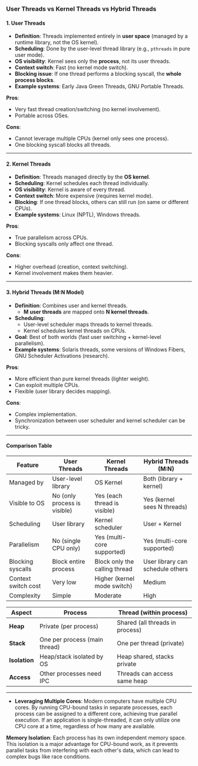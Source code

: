 ### User Threads vs Kernel Threads vs Hybrid Threads

#### 1. User Threads
- **Definition**: Threads implemented entirely in **user space** (managed by a runtime library, not the OS kernel).
- **Scheduling**: Done by the user-level thread library (e.g., `pthreads` in pure user mode).
- **OS visibility**: Kernel sees only the **process**, not its user threads.
- **Context switch**: Fast (no kernel mode switch).
- **Blocking issue**: If one thread performs a blocking syscall, the **whole process blocks**.
- **Example systems**: Early Java Green Threads, GNU Portable Threads.

**Pros**:
- Very fast thread creation/switching (no kernel involvement).
- Portable across OSes.

**Cons**:
- Cannot leverage multiple CPUs (kernel only sees one process).
- One blocking syscall blocks all threads.

---

#### 2. Kernel Threads
- **Definition**: Threads managed directly by the **OS kernel**.
- **Scheduling**: Kernel schedules each thread individually.
- **OS visibility**: Kernel is aware of every thread.
- **Context switch**: More expensive (requires kernel mode).
- **Blocking**: If one thread blocks, others can still run (on same or different CPUs).
- **Example systems**: Linux (NPTL), Windows threads.

**Pros**:
- True parallelism across CPUs.
- Blocking syscalls only affect one thread.

**Cons**:
- Higher overhead (creation, context switching).
- Kernel involvement makes them heavier.

---

#### 3. Hybrid Threads (M:N Model)
- **Definition**: Combines user and kernel threads.
  - **M user threads** are mapped onto **N kernel threads**.
- **Scheduling**:
  - User-level scheduler maps threads to kernel threads.
  - Kernel schedules kernel threads on CPUs.
- **Goal**: Best of both worlds (fast user switching + kernel-level parallelism).
- **Example systems**: Solaris threads, some versions of Windows Fibers, GNU Scheduler Activations (research).

**Pros**:
- More efficient than pure kernel threads (lighter weight).
- Can exploit multiple CPUs.
- Flexible (user library decides mapping).

**Cons**:
- Complex implementation.
- Synchronization between user scheduler and kernel scheduler can be tricky.

---

#### Comparison Table

| Feature              | User Threads                     | Kernel Threads                    | Hybrid Threads (M:N)              |
|----------------------|----------------------------------|------------------------------------|-----------------------------------|
| Managed by           | User-level library               | OS Kernel                          | Both (library + kernel)           |
| Visible to OS        | No (only process is visible)     | Yes (each thread is visible)       | Yes (kernel sees N threads)       |
| Scheduling           | User library                     | Kernel scheduler                   | User + Kernel                     |
| Parallelism          | No (single CPU only)             | Yes (multi-core supported)         | Yes (multi-core supported)        |
| Blocking syscalls    | Block entire process             | Block only the calling thread      | User library can schedule others   |
| Context switch cost  | Very low                         | Higher (kernel mode switch)        | Medium                            |
| Complexity           | Simple                           | Moderate                           | High                              |



| Aspect        | Process                       | Thread (within process)         |
| ------------- | ----------------------------- | ------------------------------- |
| **Heap**      | Private (per process)         | Shared (all threads in process) |
| **Stack**     | One per process (main thread) | One per thread (private)        |
| **Isolation** | Heap/stack isolated by OS     | Heap shared, stacks private     |
| **Access**    | Other processes need IPC      | Threads can access same heap    |

---
- **Leveraging Multiple Cores**: Modern computers have multiple CPU cores. By running CPU-bound tasks in separate processes, each process can be assigned to a different core, achieving true parallel execution. If an application is single-threaded, it can only utilize one CPU core at a time, regardless of how many are available.[](https://stackoverflow.com/questions/12707924/multiple-process-vs-multiple-threads-for-cpu-intensive-and-io-intensive-processe)
    

**Memory Isolation**: Each process has its own independent memory space. This isolation is a major advantage for CPU-bound work, as it prevents parallel tasks from interfering with each other's data, which can lead to complex bugs like race conditions.